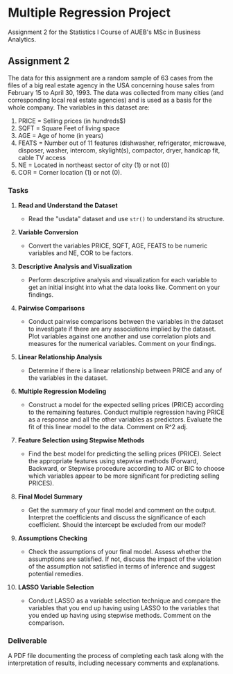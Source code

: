 # Multiple Regression Project

Assignment 2 for the Statistics I Course of AUEB's MSc in Business Analytics.

## Assignment 2

The data for this assignment are a random sample of 63 cases from the files of a big real estate agency in the USA concerning house sales from February 15 to April 30, 1993. The data was collected from many cities (and corresponding local real estate agencies) and is used as a basis for the whole company. The variables in this dataset are:

1. PRICE = Selling prices (in hundreds$)
2. SQFT = Square Feet of living space
3. AGE = Age of home (in years)
4. FEATS = Number out of 11 features (dishwasher, refrigerator, microwave, disposer, washer, intercom, skylight(s), compactor, dryer, handicap fit, cable TV access
5. NE = Located in northeast sector of city (1) or not (0)
6. COR = Corner location (1) or not (0).

### Tasks

1. **Read and Understand the Dataset**
    - Read the "usdata" dataset and use `str()` to understand its structure.

2. **Variable Conversion**
    - Convert the variables PRICE, SQFT, AGE, FEATS to be numeric variables and NE, COR to be factors.

3. **Descriptive Analysis and Visualization**
    - Perform descriptive analysis and visualization for each variable to get an initial insight into what the data looks like. Comment on your findings.

4. **Pairwise Comparisons**
    - Conduct pairwise comparisons between the variables in the dataset to investigate if there are any associations implied by the dataset. Plot variables against one another and use correlation plots and measures for the numerical variables. Comment on your findings.

5. **Linear Relationship Analysis**
    - Determine if there is a linear relationship between PRICE and any of the variables in the dataset.

6. **Multiple Regression Modeling**
    - Construct a model for the expected selling prices (PRICE) according to the remaining features. Conduct multiple regression having PRICE as a response and all the other variables as predictors. Evaluate the fit of this linear model to the data. Comment on R^2 adj.

7. **Feature Selection using Stepwise Methods**
    - Find the best model for predicting the selling prices (PRICE). Select the appropriate features using stepwise methods (Forward, Backward, or Stepwise procedure according to AIC or BIC to choose which variables appear to be more significant for predicting selling PRICES).

8. **Final Model Summary**
    - Get the summary of your final model and comment on the output. Interpret the coefficients and discuss the significance of each coefficient. Should the intercept be excluded from our model?

9. **Assumptions Checking**
    - Check the assumptions of your final model. Assess whether the assumptions are satisfied. If not, discuss the impact of the violation of the assumption not satisfied in terms of inference and suggest potential remedies.

10. **LASSO Variable Selection**
    - Conduct LASSO as a variable selection technique and compare the variables that you end up having using LASSO to the variables that you ended up having using stepwise methods. Comment on the comparison.

### Deliverable

A PDF file documenting the process of completing each task along with the interpretation of results, including necessary comments and explanations.
